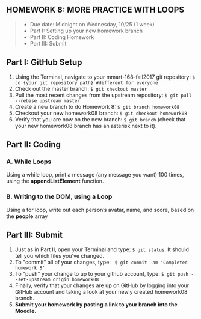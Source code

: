 ## HOMEWORK 8: MORE PRACTICE WITH LOOPS
> * Due date: Midnight on Wednesday, 10/25 (1 week)
> * Part I: Setting up your new homework branch
> * Part II: Coding Homework
> * Part III: Submit

## Part I: GitHub Setup
1. Using the Terminal, navigate to your mmart-168-fall2017 git repository: `$ cd {your git repository path} #different for everyone`
2. Check out the master branch: `$ git checkout master`
3. Pull the most recent changes from the upstream repository: `$ git pull --rebase upstream master`
4. Create a new branch to do Homework 8: `$ git branch homework08`
5. Checkout your new homework08 branch: `$ git checkout homework08`
6. Verify that you are now on the new branch: `$ git branch` (check that your new homework08 branch has an asterisk next to it).

## Part II: Coding
### A. While Loops
Using a while loop, print a message (any message you want) 100 times, using the **appendListElement** function.

### B. Writing to the DOM, using a Loop
Using a for loop, write out each person’s avatar, name, and score, based on the **people** array


## Part III: Submit
1. Just as in Part II, open your Terminal and type: `$ git status`. It should tell you which files you've changed.
2. To "commit" all of your changes, type: ` $ git commit -am 'Completed homework 8'`
3. To "push" your change to up to your github account, type: `$ git push --set-upstream origin homework08`
4. Finally, verify that your changes are up on GitHub by logging into your GitHub account and taking a look at your newly created homework08 branch.
5. **Submit your homework by pasting a link to your branch into the Moodle.**
